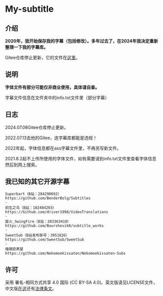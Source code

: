 # My-subtitle

## 介绍

**2020年，我开始保存我的字幕（包括修改）。多年过去了，在2024年我决定重新整理一下我的字幕库。**

Gitee仓库停止更新，它的文件在[这里](https://gitee.com/little-data/my-subtitle)。

## 说明

**字体文件有部分可能仅非商业使用，具体请自查。**

字幕文件信息在文件夹中的info.txt文件里（部分字幕）

## 日志

2024.07.08Gitee仓库停止更新。

2022.07.13去他的Gitee，连字幕库都能是违规！

2022年起，字体信息都在ass字幕文件里，不再另写新文件。

2021.8.2起不上传所使用的字体文件，如有需要请到info.txt文件里查看字体信息然后到网上搜索。

## 我已知的其它开源字幕

```url
Superbart（B站：284290692）
https://github.com/BenderBolg/Subtitles
-
初生之鸟（B站：102484203）
https://Github.com/driver1998/VideoTranslations
-
旋火_SwingFire（B站：283363410）
https://github.com/Bourshevik0/subtitle_works
-
SweetSub（B站发布账号：3951826）
https://github.com/SweetSub/SweetSub
-
喵萌奶茶屋
https://github.com/Nekomoekissaten/Nekomoekissaten-Subs
```

## 许可

采用 署名-相同方式共享 4.0 国际 (CC BY-SA 4.0)。英文版请见LICENSE文件，中文版[在这](https://creativecommons.org/licenses/by-sa/4.0/deed.zh)还有[法律条文](https://creativecommons.org/licenses/by-sa/4.0/legalcode.zh-Hans)。
